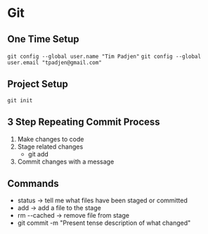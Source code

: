 # Git

## One Time Setup

`git config --global user.name "Tim Padjen"`
`git config --global user.email "tpadjen@gmail.com"`

## Project Setup

`git init`

## 3 Step Repeating Commit Process
1. Make changes to code
2. Stage related changes
    * git add
3. Commit changes with a message

## Commands

* status -> tell me what files have been staged or committed
* add -> add a file to the stage
* rm --cached -> remove file from stage
* git commit -m "Present tense description of what changed"